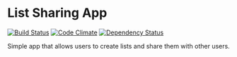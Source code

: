 # List Sharing App

[![Build Status](https://travis-ci.org/mstubna/list_share_app.svg)](https://travis-ci.org/mstubna/list_share_app) [![Code Climate](https://codeclimate.com/github/mstubna/list_share_app/badges/gpa.svg)](https://codeclimate.com/github/mstubna/list_share_app) [![Dependency Status](https://gemnasium.com/mstubna/list_share_app.svg)](https://gemnasium.com/mstubna/list_share_app)

Simple app that allows users to create lists and share them with other users.
